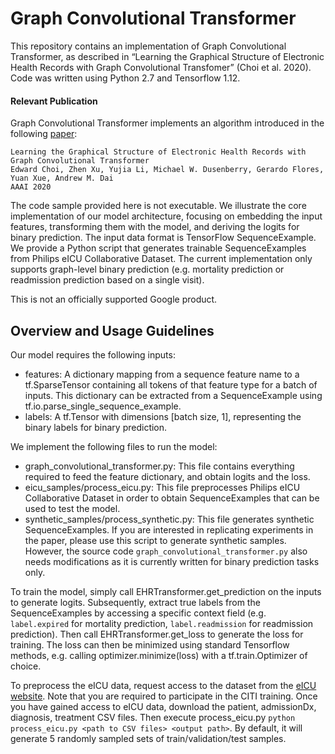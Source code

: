 # Graph Convolutional Transformer

This repository contains an implementation of Graph Convolutional Transformer, as described in “Learning the Graphical Structure of Electronic Health Records with Graph Convolutional Transfomer” (Choi et al. 2020). Code was written using Python 2.7 and Tensorflow 1.12.

#### Relevant Publication

Graph Convolutional Transformer implements an algorithm introduced in the following [paper](https://arxiv.org/pdf/1906.04716.pdf):

	Learning the Graphical Structure of Electronic Health Records with Graph Convolutional Transformer
	Edward Choi, Zhen Xu, Yujia Li, Michael W. Dusenberry, Gerardo Flores, Yuan Xue, Andrew M. Dai  
	AAAI 2020

The code sample provided here is not executable. We illustrate the core implementation of our model architecture, focusing on embedding the input features, transforming them with the model, and deriving the logits for binary prediction. The input data format is TensorFlow SequenceExample. We provide a Python script that generates trainable SequenceExamples from Philips eICU Collaborative Dataset. The current implementation only supports graph-level binary prediction (e.g. mortality prediction or readmission prediction based on a single visit).

This is not an officially supported Google product.

## Overview and Usage Guidelines

Our model requires the following inputs:
- features: A dictionary mapping from a sequence feature name to a tf.SparseTensor containing all tokens of that feature type for a batch of inputs. This dictionary can be extracted from a SequenceExample using tf.io.parse_single_sequence_example.
- labels: A tf.Tensor with dimensions [batch size, 1], representing the binary labels for binary prediction.

We implement the following files to run the model:
- graph_convolutional_transformer.py: This file contains everything required to feed the feature dictionary, and obtain logits and the loss.
- eicu_samples/process_eicu.py: This file preprocesses Philips eICU Collaborative Dataset in order to obtain SequenceExamples that can be used to test the model.
- synthetic_samples/process_synthetic.py: This file generates synthetic SequenceExamples. If you are interested in replicating experiments in the paper, please use this script to generate synthetic samples. However, the source code `graph_convolutional_transformer.py` also needs modifications as it is currently written for binary prediction tasks only.

To train the model, simply call EHRTransformer.get_prediction on the inputs to generate logits. Subsequently, extract true labels from the SequenceExamples by accessing a specific context field (e.g. `label.expired` for mortality prediction, `label.readmission` for readmission prediction). Then call EHRTransformer.get_loss to generate the loss for training. The loss can then be minimized using standard Tensorflow methods, e.g. calling optimizer.minimize(loss) with a tf.train.Optimizer of choice.

To preprocess the eICU data, request access to the dataset from the [eICU website](https://eicu-crd.mit.edu/gettingstarted/access/). Note that you are required to participate in the CITI training. Once you have gained access to eICU data, download the patient, admissionDx, diagnosis, treatment CSV files. Then execute process_eicu.py `python process_eicu.py <path to CSV files> <output path>`. By default, it will generate 5 randomly sampled sets of train/validation/test samples.
